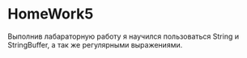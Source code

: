 # HomeWork5
Выполнив лабараторную работу я научился пользоваться String и StringBuffer, а так же регулярными выражениями.
